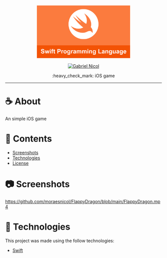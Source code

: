 
         
<p align="center">
   <img src="https://github.com/moraesnicol/tinder_iOS/blob/main/swift.png" alt="swift" width="300"/>
</p>

<p align="center">
   <a href="https://www.linkedin.com/in/moraesnicol/">
      <img alt="Gabriel Nicol" src="https://img.shields.io/badge/linkedin-%230077B5.svg?&style=for-the-badge&logo=linkedin&logoColor=white" />
   </a>
 
</p>

<p align="center">
  :heavy_check_mark: iOS game
</p>

<hr />


# :coffee: About

An simple iOS game

# 📌 Contents

* [Screenshots](#camera-screenshot)
* [Technologies](#rocket-technologies)
* [License](#page_facing_up-license)

# :camera: Screenshots

https://github.com/moraesnicol/FlappyDragon/blob/main/FlappyDragon.mp4

# :rocket: Technologies
This project was made using the follow technologies:

* [Swift](https://swift.org/)
